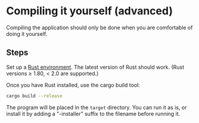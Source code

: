 # Compiling it yourself (advanced)

Compiling the application should only be done when you are comfortable of doing it yourself.

## Steps

Set up a [Rust environment](https://www.rust-lang.org/tools/install). The latest version of Rust should work. (Rust versions ≥ 1.80, < 2.0 are supported.)

Once you have Rust installed, use the cargo build tool:

```sh
cargo build --release
```

The program will be placed in the `target` directory. You can run it as is, or install it by adding a "-installer" suffix to the filename before running it.